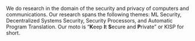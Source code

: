 We do research in the domain of the security and privacy of computers and communications. Our research spans the following themes: ML Security, Decentralized Systems Security, Security Processors, and Automatic Program Translation.
Our moto is “**K**eep **I**t **S**ecure and **P**rivate” or KISP for short.